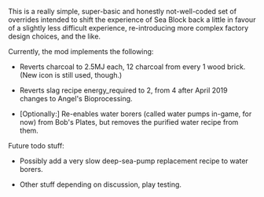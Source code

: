 This is a really simple, super-basic and honestly not-well-coded set of overrides intended to shift the experience of Sea Block back a little in favour of a slightly less difficult experience, re-introducing more complex factory design choices, and the like.

Currently, the mod implements the following:

* Reverts charcoal to 2.5MJ each, 12 charcoal from every 1 wood brick. (New icon is still used, though.)

* Reverts slag recipe energy_required to 2, from 4 after April 2019 changes to Angel's Bioprocessing.

* [Optionally:] Re-enables water borers (called water pumps in-game, for now) from Bob's Plates, but removes the purified water recipe from them.

Future todo stuff:

* Possibly add a very slow deep-sea-pump replacement recipe to water borers.

* Other stuff depending on discussion, play testing.